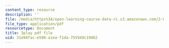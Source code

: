 ```yaml
---
content_type: resource
description: ''
file: /media/https%3A/open-learning-course-data-rc.s3.amazonaws.com/2-003sc-engineering-dynamics-fall-2011/31e94face598a1eaf1da755949c19d62_iMz0LiqjFmE.pdf
file_type: application/pdf
resourcetype: Document
title: 3play pdf file
uid: 31e94fac-e598-a1ea-f1da-755949c19d62
---
```

